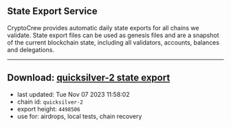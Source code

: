 ## State Export Service
CryptoCrew provides automatic daily state exports for all chains we validate. State export files can be used as genesis files and are a snapshot of the current blockchain state, including all validators, accounts, balances and delegations.

---
**Download: [quicksilver-2 state export](https://dl.ccvalidators.com/SERVICE/quicksilver/quicksilver-2_export_4498506.json)**
---

- last updated: Tue Nov 07 2023 11:58:02
- chain id: `quicksilver-2`
- export height: `4498506`
- use for: airdrops, local tests, chain recovery
